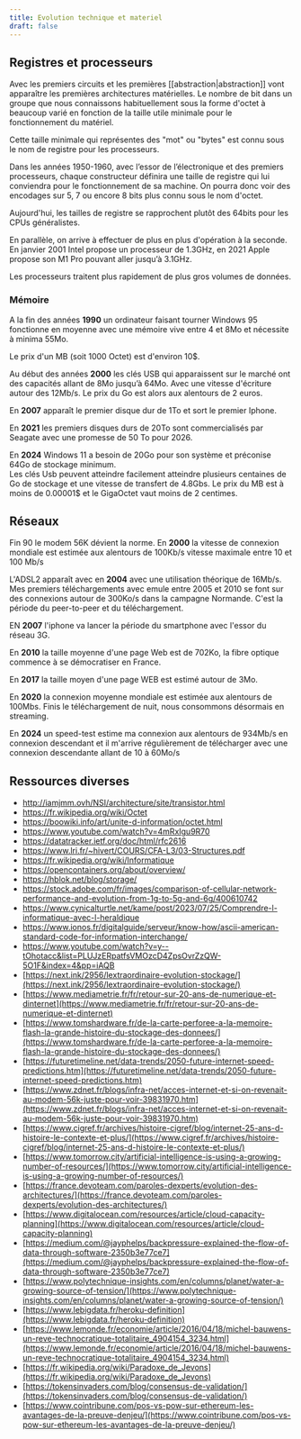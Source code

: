 ```yaml
---
title: Evolution technique et materiel
draft: false
---
```


## Registres et processeurs

Avec les premiers circuits et les premières [[abstraction|abstraction]] vont apparaître les premières architectures matérielles. Le nombre de bit dans un groupe que nous connaissons habituellement sous la forme d'octet à beaucoup varié en fonction de la taille utile minimale pour le fonctionnement du matériel.

Cette taille minimale qui représentes des "mot" ou "bytes" est connu sous le nom de registre pour les processeurs.

Dans les années 1950-1960, avec l’essor de l’électronique et des premiers processeurs, chaque constructeur définira une taille de registre qui lui conviendra pour le fonctionnement de sa machine. On pourra donc voir des encodages sur 5, 7 ou encore 8 bits plus connu sous le nom d'octet.

Aujourd'hui, les tailles de registre se rapprochent plutôt des 64bits pour les CPUs généralistes.

En parallèle, on arrive à effectuer de plus en plus d'opération à la seconde. En janvier 2001 Intel propose un processeur de 1.3GHz, en 2021 Apple propose son M1 Pro pouvant aller jusqu’à 3.1GHz.

Les processeurs traitent plus rapidement de plus gros volumes de données.

### Mémoire

A la fin des années **1990** un ordinateur faisant tourner Windows 95 fonctionne en moyenne avec une mémoire vive entre 4 et 8Mo et nécessite à minima 55Mo.

Le prix d'un MB (soit 1000 Octet) est d'environ 10$.

Au début des années **2000** les clés USB qui apparaissent sur le marché ont des capacités allant de 8Mo jusqu’à 64Mo. Avec une vitesse d'écriture autour des 12Mb/s.
Le prix du Go est alors aux alentours de 2 euros.

En **2007** apparaît le premier disque dur de 1To et sort le premier Iphone.

En **2021** les premiers disques durs de 20To sont commercialisés par Seagate avec une promesse de 50 To pour 2026.

En **2024** Windows 11 a besoin de 20Go pour son système et préconise 64Go de stockage minimum.  
Les clés Usb peuvent atteindre facilement atteindre plusieurs centaines de Go de stockage et une vitesse de transfert de 4.8Gbs.
Le prix du MB est à moins de 0.00001$ et le GigaOctet vaut moins de 2 centimes.

## Réseaux

Fin 90 le modem 56K dévient la norme.
En **2000** la vitesse de connexion mondiale est estimée aux alentours de 100Kb/s vitesse maximale entre 10 et 100 Mb/s

L'ADSL2 apparaît avec en **2004** avec une utilisation théorique de 16Mb/s.  
Mes premiers téléchargements avec emule entre 2005 et 2010 se font sur des connexions autour de 300Ko/s dans la campagne Normande. C'est la période du peer-to-peer et du téléchargement.

EN **2007** l'iphone va lancer la période du smartphone avec l'essor du réseau 3G.

En **2010** la taille moyenne d'une page Web est de 702Ko, la fibre optique commence à se démocratiser en France.

En **2017** la taille moyen d'une page WEB est estimé autour de 3Mo.

En **2020** la connexion moyenne mondiale est estimée aux alentours de 100Mbs. Finis le téléchargement de nuit, nous consommons désormais en streaming.

En **2024** un speed-test estime ma connexion aux alentours de 934Mb/s en connexion descendant et il m'arrive régulièrement de télécharger avec une connexion descendante allant de 10 à 60Mo/s

## Ressources diverses

- http://iamjmm.ovh/NSI/architecture/site/transistor.html
- https://fr.wikipedia.org/wiki/Octet
- https://boowiki.info/art/unite-d-information/octet.html
- https://www.youtube.com/watch?v=4mRxIgu9R70
- https://datatracker.ietf.org/doc/html/rfc2616
- https://www.lri.fr/~hivert/COURS/CFA-L3/03-Structures.pdf
- https://fr.wikipedia.org/wiki/Informatique
- https://opencontainers.org/about/overview/
- https://hblok.net/blog/storage/
- https://stock.adobe.com/fr/images/comparison-of-cellular-network-performance-and-evolution-from-1g-to-5g-and-6g/400610742
- https://www.cynicalturtle.net/kame/post/2023/07/25/Comprendre-l-informatique-avec-l-heraldique
- https://www.ionos.fr/digitalguide/serveur/know-how/ascii-american-standard-code-for-information-interchange/
- https://www.youtube.com/watch?v=y--tOhotacc&list=PLUJzERpatfsVMOzcD4ZpsOvrZzQW-5O1F&index=4&pp=iAQB
- [https://next.ink/2956/lextraordinaire-evolution-stockage/](https://next.ink/2956/lextraordinaire-evolution-stockage/)
- [https://www.mediametrie.fr/fr/retour-sur-20-ans-de-numerique-et-dinternet](https://www.mediametrie.fr/fr/retour-sur-20-ans-de-numerique-et-dinternet)
- [https://www.tomshardware.fr/de-la-carte-perforee-a-la-memoire-flash-la-grande-histoire-du-stockage-des-donnees/](https://www.tomshardware.fr/de-la-carte-perforee-a-la-memoire-flash-la-grande-histoire-du-stockage-des-donnees/)
- [https://futuretimeline.net/data-trends/2050-future-internet-speed-predictions.htm](https://futuretimeline.net/data-trends/2050-future-internet-speed-predictions.htm)
- [https://www.zdnet.fr/blogs/infra-net/acces-internet-et-si-on-revenait-au-modem-56k-juste-pour-voir-39831970.htm](https://www.zdnet.fr/blogs/infra-net/acces-internet-et-si-on-revenait-au-modem-56k-juste-pour-voir-39831970.htm)
- [https://www.cigref.fr/archives/histoire-cigref/blog/internet-25-ans-d-histoire-le-contexte-et-plus/](https://www.cigref.fr/archives/histoire-cigref/blog/internet-25-ans-d-histoire-le-contexte-et-plus/)
- [https://www.tomorrow.city/artificial-intelligence-is-using-a-growing-number-of-resources/](https://www.tomorrow.city/artificial-intelligence-is-using-a-growing-number-of-resources/)
- [https://france.devoteam.com/paroles-dexperts/evolution-des-architectures/](https://france.devoteam.com/paroles-dexperts/evolution-des-architectures/)
- [https://www.digitalocean.com/resources/article/cloud-capacity-planning](https://www.digitalocean.com/resources/article/cloud-capacity-planning)
- [https://medium.com/@jayphelps/backpressure-explained-the-flow-of-data-through-software-2350b3e77ce7](https://medium.com/@jayphelps/backpressure-explained-the-flow-of-data-through-software-2350b3e77ce7)
- [https://www.polytechnique-insights.com/en/columns/planet/water-a-growing-source-of-tension/](https://www.polytechnique-insights.com/en/columns/planet/water-a-growing-source-of-tension/)
- [https://www.lebigdata.fr/heroku-definition](https://www.lebigdata.fr/heroku-definition)
- [https://www.lemonde.fr/economie/article/2016/04/18/michel-bauwens-un-reve-technocratique-totalitaire_4904154_3234.html](https://www.lemonde.fr/economie/article/2016/04/18/michel-bauwens-un-reve-technocratique-totalitaire_4904154_3234.html)
- [https://fr.wikipedia.org/wiki/Paradoxe_de_Jevons](https://fr.wikipedia.org/wiki/Paradoxe_de_Jevons)
- [https://tokensinvaders.com/blog/consensus-de-validation/](https://tokensinvaders.com/blog/consensus-de-validation/)
- [https://www.cointribune.com/pos-vs-pow-sur-ethereum-les-avantages-de-la-preuve-denjeu/](https://www.cointribune.com/pos-vs-pow-sur-ethereum-les-avantages-de-la-preuve-denjeu/)
